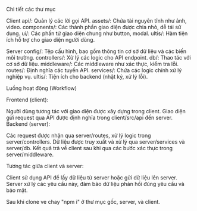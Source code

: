 Chi tiết các thư mục

Client
api/: Quản lý các lời gọi API.
assets/: Chứa tài nguyên tĩnh như ảnh, video.
components/: Các thành phần giao diện được chia nhỏ, dễ tái sử dụng.
ui/: Các phần tử giao diện chung như button, modal.
ultis/: Hàm tiện ích hỗ trợ cho giao diện người dùng.

Server
config/: Tệp cấu hình, bao gồm thông tin cơ sở dữ liệu và các biến môi trường.
controllers/: Xử lý các logic cho API endpoint.
db/: Thao tác với cơ sở dữ liệu.
middleware/: Các middleware như xác thực, kiểm tra lỗi.
routes/: Định nghĩa các tuyến API.
services/: Chứa các logic chính xử lý nghiệp vụ.
ultis/: Tiện ích cho backend (nhật ký, xử lý lỗi).

Luồng hoạt động (Workflow)

Frontend (client):

Người dùng tương tác với giao diện được xây dựng trong client.
Giao diện gửi request qua API được định nghĩa trong client/src/api đến server.
Backend (server):

Các request được nhận qua server/routes, xử lý logic trong server/controllers.
Dữ liệu được truy xuất và xử lý qua server/services và server/db.
Kết quả trả về client sau khi qua các bước xác thực trong server/middleware.

Tương tác giữa client và server:

Client sử dụng API để lấy dữ liệu từ server hoặc gửi dữ liệu lên server.
Server xử lý các yêu cầu này, đảm bảo dữ liệu phản hồi đúng yêu cầu và bảo mật.

Sau khi clone ve chay "npm i" ở thư mục gốc, server, và client.
